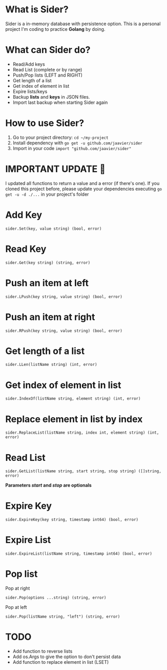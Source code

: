 # What is Sider?
Sider is a in-memory database with persistence option. This is a personal project I'm coding to practice **Golang** by doing.

# What can Sider do?

- Read/Add keys 
- Read List (complete or by range)
- Push/Pop lists (LEFT and RIGHT)
- Get length of a list
- Get index of element in list
- Expire lists/keys 
- Backup **lists** and **keys** in JSON files.
- Import last backup when starting Sider again

# How to use Sider?

1. Go to your project directory: `cd ~/my-project`
2. Install dependency with `go get -u github.com/jaavier/sider`
3. Import in your code `import "github.com/jaavier/sider"`


# IMPORTANT UPDATE 👾

I updated all functions to return a value and a error (if there's one). If you cloned this project before, please update your dependencies executing `go get -u -d ./...` in your project's folder

# Add Key

```golang
sider.Set(key, value string) (bool, error)
```

# Read Key
```golang
sider.Get(key string) (string, error)
```

# Push an item at left
```golang
sider.LPush(key string, value string) (bool, error)
```

# Push an item at right
```golang
sider.RPush(key string, value string) (bool, error)
```

# Get length of a list
```golang
sider.LLen(listName string) (int, error)
```

# Get index of element in list
```golang
sider.IndexOf(listName string, element string) (int, error)
```

# Replace element in list by index
```golang
sider.ReplaceList(listName string, index int, element string) (int, error)
```

# Read List
```golang
sider.GetList(listName string, start string, stop string) ([]string, error)
```
**Parameters _start_ and _stop_ are optionals**

# Expire Key
```golang
sider.ExpireKey(key string, timestamp int64) (bool, error)
```

# Expire List
```golang
sider.ExpireList(listName string, timestamp int64) (bool, error)
```

# Pop list

Pop at right
```golang
sider.Pop(options ...string) (string, error)
```

Pop at left
```golang
sider.Pop(listName string, "left") (string, error)
```


# TODO

- Add function to reverse lists
- Add os.Args to give the option to don't persist data
- Add function to replace element in list (LSET)
